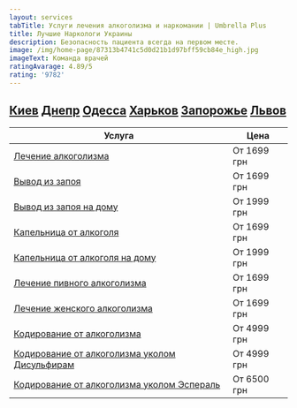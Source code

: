 ```yaml
---
layout: services
tabTitle: Услуги лечения алкоголизма и наркомании | Umbrella Plus
title: Лучшие Наркологи Украины
description: Безопасность пациента всегда на первом месте.
image: /img/home-page/87313b4741c5d0d21b1d97bff59cb84e_high.jpg
imageText: Команда врачей
ratingAvarage: 4.89/5
rating: '9782'
---
```


## **[Киев](https://umbrella-plus.com.ua/kiev/) [Днепр](https://umbrella-plus.com.ua/dnepr/) [Одесса](https://umbrella-plus.com.ua/lechenie-alc/) [Харьков](https://umbrella-plus.com.ua/kharkiv/) [Запорожье](https://umbrella-plus.com.ua/zaporozie/) [Львов](https://umbrella-plus.com.ua/lviv/)**

| Услуга                                                                                                                     | Цена        |
| -------------------------------------------------------------------------------------------------------------------------- | ----------- |
| [Лечение алкоголизма](lechenie-alkogolizma)                                                                                | От 1699 грн |
| [Вывод из запоя](Vivod-iz-zapoia-UmbrellaPlus)                                                                             | От 1699 грн |
| [Вывод из запоя на дому](https://umbrella-plus.com.ua/kiev/vivod-iz-zapoia-na-domy-kiev/)                                  | От 1999 грн |
| [Капельница от алкоголя](https://umbrella-plus.com.ua/kiev/kapelnica_ot_alkogola_kiev/)                                    | От 1699 грн |
| [Капельница от алкоголя на дому](https://umbrella-plus.com.ua/kiev/kapelnica_ot_alkogola_na_domy_kiev/)                    | От 1999 грн |
| [Лечение пивного алкоголизма](https://umbrella-plus.com.ua/kiev/lechenie-pivnogi-alkogolizma-kiev/)                        | От 1699 грн |
| [Лечение женского алкоголизма](https://umbrella-plus.com.ua/kiev/lechenie-jenskogo-alkogolizma-kiev/)                      | От 1699 грн |
| [Кодирование от алкоголизма](https://umbrella-plus.com.ua/kiev/kodirovka-ot-alkogolia-kiev/)                               | От 4999 грн |
| [Кодирование от алкоголизма уколом Дисульфирам](https://umbrella-plus.com.ua/kiev/kodirovka-ot-alkogolia-disulfiram-kiev/) | От 4999 грн |
| [Кодирование от алкоголизма уколом Эспераль](https://umbrella-plus.com.ua/kiev/kodirovka-ot-alkogolizma-espiarl-kiev/)     | От 6500 грн |
